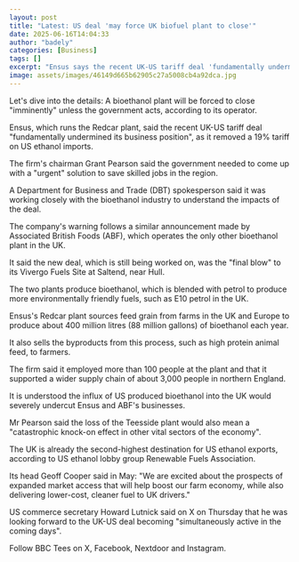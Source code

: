 ```yaml
---
layout: post
title: "Latest: US deal 'may force UK biofuel plant to close'"
date: 2025-06-16T14:04:33
author: "badely"
categories: [Business]
tags: []
excerpt: "Ensus says the recent UK-US tariff deal 'fundamentally undermined its business position'."
image: assets/images/46149d665b62905c27a5008cb4a92dca.jpg
---
```


Let's dive into the details: A bioethanol plant will be forced to close "imminently" unless the government acts, according to its operator.

Ensus, which runs the Redcar plant, said the recent UK-US tariff deal "fundamentally undermined its business position", as it removed a 19% tariff on US ethanol imports.

The firm's chairman Grant Pearson said the government needed to come up with a "urgent" solution to save skilled jobs in the region.

A Department for Business and Trade (DBT) spokesperson said it was working closely with the bioethanol industry to understand the impacts of the deal.

The company's warning follows a similar announcement made by Associated British Foods (ABF), which operates the only other bioethanol plant in the UK.

It said the new deal, which is still being worked on, was the "final blow" to its Vivergo Fuels Site at Saltend, near Hull.

The two plants produce bioethanol, which is blended with petrol to produce more environmentally friendly fuels, such as E10 petrol in the UK.

Ensus's Redcar plant sources feed grain from farms in the UK and Europe to produce about 400 million litres (88 million gallons) of bioethanol each year.

It also sells the byproducts from this process, such as high protein animal feed, to farmers.

The firm said it employed more than 100 people at the plant and that it supported a wider supply chain of about 3,000 people in northern England.

It is understood the influx of US produced bioethanol into the UK would severely undercut Ensus and ABF's businesses.

Mr Pearson said the loss of the Teesside plant would also mean a "catastrophic knock-on effect in other vital sectors of the economy".

The UK is already the second-highest destination for US ethanol exports, according to US ethanol lobby group Renewable Fuels Association.

Its head Geoff Cooper said in May: "We are excited about the prospects of expanded market access that will help boost our farm economy, while also delivering lower-cost, cleaner fuel to UK drivers."

US commerce secretary Howard Lutnick said on X on Thursday that he was looking forward to the UK-US deal becoming "simultaneously active in the coming days".

Follow BBC Tees on X, Facebook, Nextdoor and Instagram. 

